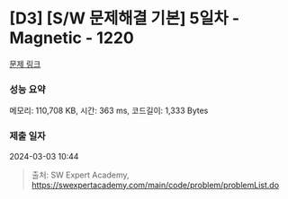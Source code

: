 # [D3] [S/W 문제해결 기본] 5일차 - Magnetic - 1220 

[문제 링크](https://swexpertacademy.com/main/code/problem/problemDetail.do?contestProbId=AV14hwZqABsCFAYD) 

### 성능 요약

메모리: 110,708 KB, 시간: 363 ms, 코드길이: 1,333 Bytes

### 제출 일자

2024-03-03 10:44



> 출처: SW Expert Academy, https://swexpertacademy.com/main/code/problem/problemList.do